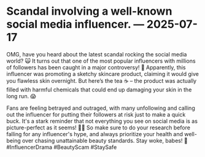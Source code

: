 # Scandal involving a well-known social media influencer. — 2025-07-17

OMG, have you heard about the latest scandal rocking the social media world? 🙀 It turns out that one of the most popular influencers with millions of followers has been caught in a major controversy! 🚨 Apparently, this influencer was promoting a sketchy skincare product, claiming it would give you flawless skin overnight. But here’s the tea ☕️ – the product was actually filled with harmful chemicals that could end up damaging your skin in the long run. 😱

Fans are feeling betrayed and outraged, with many unfollowing and calling out the influencer for putting their followers at risk just to make a quick buck. It's a stark reminder that not everything you see on social media is as picture-perfect as it seems! 💅🏼 So make sure to do your research before falling for any influencer's hype, and always prioritize your health and well-being over chasing unattainable beauty standards. Stay woke, babes! 💖 #InfluencerDrama #BeautyScam #StaySafe